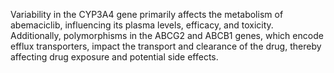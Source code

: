 Variability in the CYP3A4 gene primarily affects the metabolism of abemaciclib, influencing its plasma levels, efficacy, and toxicity. Additionally, polymorphisms in the ABCG2 and ABCB1 genes, which encode efflux transporters, impact the transport and clearance of the drug, thereby affecting drug exposure and potential side effects.